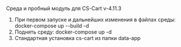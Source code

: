 Среда и пробный модуль для CS-Cart v-4.11.3

1) При первом запуске и дальнейших изменения в файлах среды: docker-compose up --build -d
2) Поднять среду: docker-compose up -d
3) Стандартная установка cs-cart из папки data-app